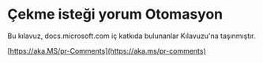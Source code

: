 # <a name="pull-request-comment-automation"></a>Çekme isteği yorum Otomasyon

Bu kılavuz, docs.microsoft.com iç katkıda bulunanlar Kılavuzu'na taşınmıştır.

[https://aka.MS/pr-Comments](https://aka.ms/pr-comments)
